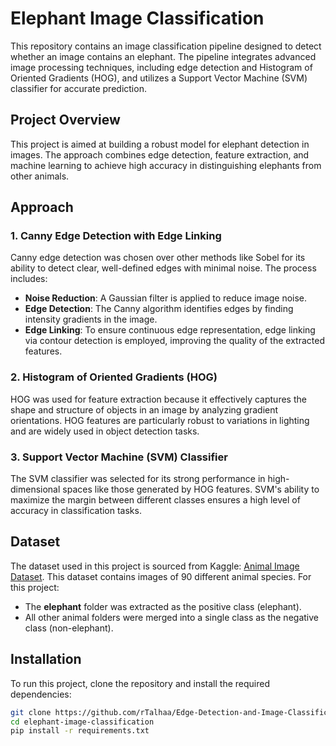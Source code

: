 # Elephant Image Classification

This repository contains an image classification pipeline designed to detect whether an image contains an elephant. The pipeline integrates advanced image processing techniques, including edge detection and Histogram of Oriented Gradients (HOG), and utilizes a Support Vector Machine (SVM) classifier for accurate prediction.

## Project Overview

This project is aimed at building a robust model for elephant detection in images. The approach combines edge detection, feature extraction, and machine learning to achieve high accuracy in distinguishing elephants from other animals.

## Approach

### 1. **Canny Edge Detection with Edge Linking**

Canny edge detection was chosen over other methods like Sobel for its ability to detect clear, well-defined edges with minimal noise. The process includes:

- **Noise Reduction**: A Gaussian filter is applied to reduce image noise.
- **Edge Detection**: The Canny algorithm identifies edges by finding intensity gradients in the image.
- **Edge Linking**: To ensure continuous edge representation, edge linking via contour detection is employed, improving the quality of the extracted features.

### 2. **Histogram of Oriented Gradients (HOG)**

HOG was used for feature extraction because it effectively captures the shape and structure of objects in an image by analyzing gradient orientations. HOG features are particularly robust to variations in lighting and are widely used in object detection tasks.

### 3. **Support Vector Machine (SVM) Classifier**

The SVM classifier was selected for its strong performance in high-dimensional spaces like those generated by HOG features. SVM's ability to maximize the margin between different classes ensures a high level of accuracy in classification tasks.

## Dataset

The dataset used in this project is sourced from Kaggle: [Animal Image Dataset](https://www.kaggle.com/datasets/iamsouravbanerjee/animal-image-dataset-90-different-animals). This dataset contains images of 90 different animal species. For this project:

- The **elephant** folder was extracted as the positive class (elephant).
- All other animal folders were merged into a single class as the negative class (non-elephant).

## Installation

To run this project, clone the repository and install the required dependencies:

```bash
git clone https://github.com/rTalhaa/Edge-Detection-and-Image-Classification.git
cd elephant-image-classification
pip install -r requirements.txt
